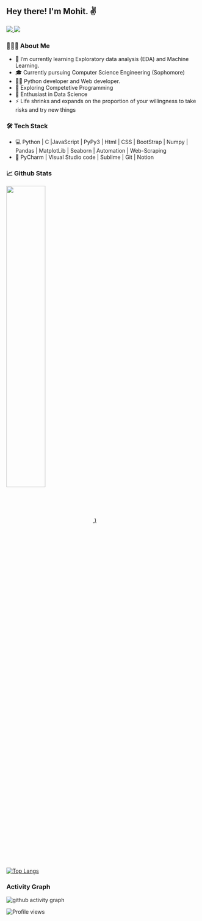<h2> Hey there! I'm Mohit. ✌️</h2>

 
<!--    <a href="http://twitter.com/Mohit__11">
    <img src="https://img.shields.io/badge/-Twitter-blue?style=flat-square&logo=twitter&logoColor=white" />
  </a> -->
   <a href="https://www.linkedin.com/in/mohit-11r/">
    <img src="https://img.shields.io/badge/-LinkedIn-0e76a8?style=flat-square&logo=Linkedin&logoColor=white" />
  </a>
<!--   <a href="https://leetcode.com/mohit_11/">
    <img src="https://img.shields.io/badge/-Leetcode-yellow?style=flat-square&logo=Leetcode&logoColor=white"/>
  </a> -->
<!--     <a href="https://www.hackerrank.com/Mohit_11">
    <img src="https://img.shields.io/badge/-HackerRank-green?style=flat-square&logo=Hackerrank&logoColor=white"/>
  </a> -->
<!--   <a href="https://www.hackerearth.com/@mohit2611">
    <img src="https://img.shields.io/badge/-Hackerearth-purple?style=flat-square&logo=Hackerearth&logoColor=white"/>
  </a> -->
  <a href="https://www.codechef.com/users/mohit_0011">
    <img src="https://img.shields.io/badge/-Codechef-brown?style=flat-square&logo=Codechef&logoColor=white"/>
  </a>

<br>
<h3> 👨🏻‍💻 About Me </h3>

- 🔭 I’m currently learning Exploratory data analysis (EDA) and Machine Learning.
- 🎓 Currently pursuing Computer Science Engineering (Sophomore) 
- 👨‍💻 Python developer and Web developer.
- 🔭 Exploring Competetive Programming
- 🌱 Enthusiast in Data Science
- ⚡ Life shrinks and expands on the proportion of your willingness to take risks and try new things 

<h3>🛠 Tech Stack</h3>

- 💻 Python | C |JavaScript | PyPy3 | Html | CSS | BootStrap | Numpy | Pandas | MatplotLib | Seaborn | Automation | Web-Scraping
- 🔧 PyCharm | Visual Studio code | Sublime | Git | Notion 

### 📈 **Github Stats**
<div float= "left">
<a href="https://github.com/mohit11R">
<img width="45%" align="center" src="https://github-readme-stats.vercel.app/api?username=mohit11R&layout=compact&show_icons=true&include_all_commits=true&theme=blue-green&count_private=true">
<!-- <a href="https://github.com/remcohalman/github-readme-stats">
<img width="45%" align="center" src="https://github-readme-streak-stats.herokuapp.com/?user=mohit11R&layout=compact&theme=radical&custom_title=streak-stats-ty&hide_border=false&layout=compact" />
  </a> -->)
<!--   <a href="https://github.com/mohit11R/github-readme-stats">
<img width="45%" align="center" src="https://github-readme-streak-stats.herokuapp.com/?user=mohit11R&layout=compact&theme=radical&custom_title=streak-stats-ty&hide_border=false&layout=compact" /> -->
</div>
 <br/>
 
 
[![Top Langs](https://github-readme-stats.vercel.app/api/top-langs/?username=mohit11R&layout=compact)](https://github.com/mohit11R)


### **Activity Graph**

![ github activity graph](https://activity-graph.herokuapp.com/graph?username=mohit11R&theme=github&area=true)

![Profile views](https://gpvc.arturio.dev/mohit11R) 
